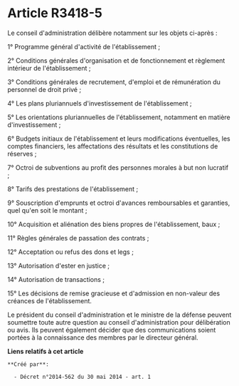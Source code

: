 # Article R3418-5

Le conseil d'administration délibère notamment sur les objets ci-après :

1° Programme général d'activité de l'établissement ;

2° Conditions générales d'organisation et de fonctionnement et règlement intérieur de l'établissement ;

3° Conditions générales de recrutement, d'emploi et de rémunération du personnel de droit privé ;

4° Les plans pluriannuels d'investissement de l'établissement ;

5° Les orientations pluriannuelles de l'établissement, notamment en matière d'investissement ;

6° Budgets initiaux de l'établissement et leurs modifications éventuelles, les comptes financiers, les affectations des
résultats et les constitutions de réserves ;

7° Octroi de subventions au profit des personnes morales à but non lucratif ;

8° Tarifs des prestations de l'établissement ;

9° Souscription d'emprunts et octroi d'avances remboursables et garanties, quel qu'en soit le montant ;

10° Acquisition et aliénation des biens propres de l'établissement, baux ;

11° Règles générales de passation des contrats ;

12° Acceptation ou refus des dons et legs ;

13° Autorisation d'ester en justice ;

14° Autorisation de transactions ;

15° Les décisions de remise gracieuse et d'admission en non-valeur des créances de l'établissement.

Le président du conseil d'administration et le ministre de la défense peuvent soumettre toute autre question au conseil
d'administration pour délibération ou avis. Ils peuvent également décider que des communications soient portées à la
connaissance des membres par le directeur général.

**Liens relatifs à cet article**

	**Créé par**:

	  - Décret n°2014-562 du 30 mai 2014 - art. 1
